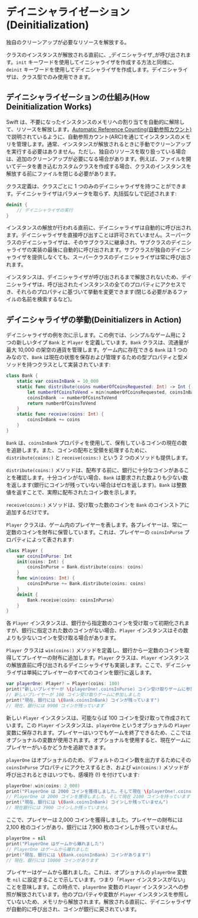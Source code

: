 # デイニシャライゼーション\(Deinitialization\)

<!--最終更新日: 2022/12/3  -->
<!--原文: https://docs.swift.org/swift-book/LanguageGuide/Deinitialization.html-->

独自のクリーンアップが必要なリソースを解放する。

クラスのインスタンスが解放される直前に、_デイニシャライザ_が呼び出されます。`init` キーワードを使用してイニシャライザを作成する方法と同様に、`deinit` キーワードを使用してデイニシャライザを作成します。デイニシャライザは、クラス型でのみ使用できます。

## デイニシャライゼーションの仕組み\(How Deinitialization Works\)

Swift は、不要になったインスタンスのメモリへの割り当てを自動的に解除して、リソースを解放します。[Automatic Reference Counting\(自動参照カウント\)](automatic-reference-counting.md)で説明されているように、自動参照カウント\(ARC\)を通じてインスタンスのメモリを管理します。通常、インスタンスが解放されるときに手動でクリーンアップを実行する必要はありません。ただし、独自のリソースを取り扱っている場合は、追加のクリーンアップが必要になる場合があります。例えば、ファイルを開いてデータを書き込むカスタムクラスを作成する場合、クラスのインスタンスを解放する前にファイルを閉じる必要があります。

クラス定義は、クラスごとに 1 つのみのデイニシャライザを持つことができます。デイニシャライザはパラメータを取らず、丸括弧なしで記述されます:

```swift
deinit {
    // デイニシャライザの実行
}
```

インスタンスの解放が行われる直前に、デイニシャライザは自動的に呼び出されます。デイニシャライザを直接呼び出すことは許可されていません。スーパークラスのデイニシャライザは、そのサブクラスに継承され、サブクラスのデイニシャライザの実装の最後に自動的に呼び出されます。サブクラスが独自のデイニシャライザを提供しなくても、スーパークラスのデイニシャライザは常に呼び出されます。

インスタンスは、デイニシャライザが呼び出されるまで解放されないため、デイニシャライザは、呼び出されたインスタンスの全てのプロパティにアクセスでき、それらのプロパティに基づいて挙動を変更できます\(閉じる必要があるファイルの名前を検索するなど\)。

## デイニシャライザの挙動\(Deinitializers in Action\)

デイニシャライザの例を次に示します。この例では、シンプルなゲーム用に 2 つの新しいタイプ `Bank` と `Player` を定義しています。`Bank` クラスは、流通量が最大 10,000 の架空の通貨を管理します。ゲーム内に存在できる `Bank` は 1 つのみなので、`Bank` は現在の状態を保存および管理するための型プロパティと型メソッドを持つクラスとして実装されています:

```swift
class Bank {
    static var coinsInBank = 10_000
    static func distribute(coins numberOfCoinsRequested: Int) -> Int {
        let numberOfCoinsToVend = min(numberOfCoinsRequested, coinsInBank)
        coinsInBank -= numberOfCoinsToVend
        return numberOfCoinsToVend
    }
    static func receive(coins: Int) {
        coinsInBank += coins
    }
}
```

`Bank` は、`coinsInBank` プロパティを使用して、保有しているコインの現在の数を追跡します。また、コインの配布と受領を処理するために、`distribute(coins:)` と `receive(coins:)` という 2 つのメソッドも提供します。

`distribute(coins:)` メソッドは、配布する前に、銀行に十分なコインがあることを確認します。十分コインがない場合、`Bank` は要求された数よりも少ない数を返します\(銀行にコインが残っていない場合はゼロを返します\)。`Bank` は整数値を返すことで、実際に配布されたコイン数を示します。

`receive(coins:)` メソッドは、受け取った数のコインを `Bank` のコインストアに追加するだけです。

`Player` クラスは、ゲーム内のプレイヤーを表します。各プレイヤーは、常に一定数のコインを財布に保管しています。これは、プレイヤーの `coinsInPurse` プロパティによって表されます:

```swift
class Player {
    var coinsInPurse: Int
    init(coins: Int) {
        coinsInPurse = Bank.distribute(coins: coins)
    }
    func win(coins: Int) {
        coinsInPurse += Bank.distribute(coins: coins)
    }
    deinit {
        Bank.receive(coins: coinsInPurse)
    }
}
```

各 `Player` インスタンスは、銀行から指定数のコインを受け取って初期化されますが、銀行に指定された数のコインがない場合、`Player` インスタンスはその数よりも少ないコインを受け取る場合があります。

`Player` クラスは `win(coins:)` メソッドを定義し、銀行から一定数のコインを取得してプレイヤーの財布に追加します。`Player` クラスは、`Player` インスタンスの解放直前に呼び出されるデイニシャライザも実装します。ここで、デイニシャライザは単純にプレイヤーのすべてのコインを銀行に返します。

```swift
var playerOne: Player? = Player(coins: 100)
print("新しいプレイヤーが \(playerOne!.coinsInPurse) コイン受け取りゲームに参加しました")
// 新しいプレイヤーが 100 コイン受け取りゲームに参加しました
print("現在、銀行には \(Bank.coinsInBank) コインが残っています")
// 現在、銀行には 9900 コインが残っています
```

新しい `Player` インスタンスは、可能ならば 100 コインを受け取って作成されています。この `Player` インスタンスは、`playerOne` というオプショナルの `Player` 変数に保存されます。プレイヤーはいつでもゲームを終了できるため、ここではオプショナルの変数が使用されます。オプショナルを使用すると、現在ゲームにプレイヤーがいるかどうかを追跡できます。

`playerOne` はオプショナルのため、デフォルトのコイン数を出力するためにその `coinsInPurse` プロパティにアクセスするとき、および `win(coins:)` メソッドが呼び出されるときはいつでも、感嘆符 \(!\) を付けています:

```swift
playerOne!.win(coins: 2_000)
print("PlayerOne は 2000 コインを獲得しました。そして現在 \(playerOne!.coinsInPurse) コインを持っています")
// PlayerOne は 2000 コインを獲得しました。そして現在 2100 コインを持っています
print("現在、銀行には \(Bank.coinsInBank) コインしか残っていません")
// 現在銀行には 7900 コインしか残っていません
```

ここで、プレイヤーは 2,000 コインを獲得しました。プレイヤーの財布には 2,100 枚のコインがあり、銀行には 7,900 枚のコインしか残っていません。

```swift
playerOne = nil
print("PlayerOne はゲームから離れました")
// PlayerOne はゲームから離れました
print("現在、銀行には \(Bank.coinsInBank) コインがあります")
// 現在、銀行には 10000 コインがあります
```

プレイヤーはゲームから離れました。これは、オプショナルの `playerOne` 変数を `nil` に設定することで示しています。つまり「`Player` インスタンスがない」ことを意味します。この時点で、`playerOne` 変数の `Player` インスタンスへの参照が解放されています。他のプロパティや変数が `Player` インスタンスを参照していないため、メモリから解放されます。解放される直前に、デイニシャライザが自動的に呼び出され、コインが銀行に戻されています。

